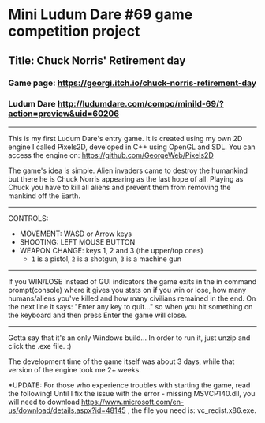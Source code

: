 # Mini Ludum Dare #69 game competition project
## Title: Chuck Norris' Retirement day
### Game page: https://georgi.itch.io/chuck-norris-retirement-day
### Ludum Dare http://ludumdare.com/compo/minild-69/?action=preview&uid=60206

----------------------------------------------------------------------- 

This is my first Ludum Dare's entry game. 
It is created using my own 2D engine I called Pixels2D, developed in C++ using OpenGL and SDL. 
You can access the engine on: https://github.com/GeorgeWeb/Pixels2D 

The game's idea is simple. Alien invaders came to destroy the humankind but there he is Chuck Norris appearing as the last hope of all. Playing as Chuck you have to kill all aliens and prevent them from removing the mankind off the Earth. 

----------------------------------------------------------------------- 
CONTROLS: 
- MOVEMENT: WASD or Arrow keys 
- SHOOTING: LEFT MOUSE BUTTON 
- WEAPON CHANGE: keys 1, 2 and 3 (the upper/top ones) 
  - `1` is a pistol, `2` is a shotgun, `3` is a machine gun

----------------------------------------------------------------------- 

If you WIN/LOSE instead of GUI indicators the game exits in the in command prompt(console) where it gives you stats on if you win or lose, how many humans/aliens you've killed and how many civilians remained in the end. On the next line it says: "Enter any key to quit..." so when you hit something on the keyboard and then press Enter the game will close. 

------------------------------------------------------------------------ 

Gotta say that it's an only Windows build... 
In order to run it, just unzip and click the .exe file. :) 

The development time of the game itself was about 3 days, while that version of the engine took me 2+ weeks. 

*UPDATE: For those who experience troubles with starting the game, read the following! Until I fix the issue with the error - missing MSVCP140.dll, you will need to download https://www.microsoft.com/en-us/download/details.aspx?id=48145 , the file you need is: vc_redist.x86.exe.
